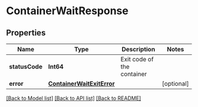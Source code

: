 # ContainerWaitResponse

## Properties
Name | Type | Description | Notes
------------ | ------------- | ------------- | -------------
**statusCode** | **Int64** | Exit code of the container | 
**error** | [**ContainerWaitExitError**](ContainerWaitExitError.md) |  | [optional] 

[[Back to Model list]](../README.md#documentation-for-models) [[Back to API list]](../README.md#documentation-for-api-endpoints) [[Back to README]](../README.md)


